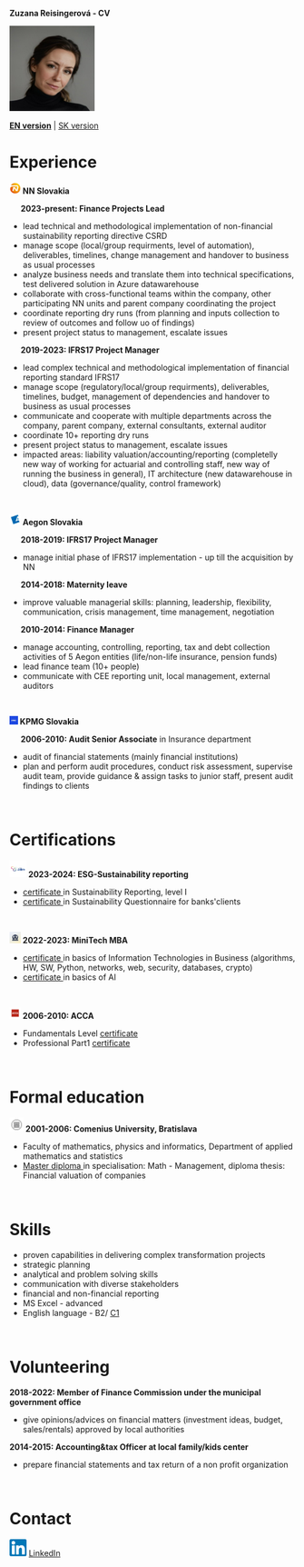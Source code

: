 **Zuzana Reisingerová - CV**

<img src="profil.jpg" width="150" height="150">

[**EN version**](README.md) | [SK version](README_SK.md) 

# Experience
**<img src="NN logo.jpeg" width="20" height="20"> NN Slovakia**

&nbsp;&nbsp;&nbsp;&nbsp; **2023-present: Finance Projects Lead** 
* lead technical and methodological implementation of non-financial sustainability reporting directive CSRD
* manage scope (local/group requirments, level of automation), deliverables, timelines, change management and handover to business as usual processes 
* analyze business needs and translate them into technical specifications, test delivered solution in Azure datawarehouse
* collaborate with cross-functional teams within the company, other participating NN units and parent company coordinating the project
* coordinate reporting dry runs (from planning and inputs collection to review of outcomes and follow uo of findings)
* present project status to management, escalate issues 

&nbsp;&nbsp;&nbsp;&nbsp; **2019-2023: IFRS17 Project Manager** 
* lead complex technical and methodological implementation of financial reporting standard IFRS17 
* manage scope (regulatory/local/group requirments), deliverables, timelines, budget, management of dependencies and handover to business as usual processes 
* communicate and cooperate with multiple departments across the company, parent company, external consultants, external auditor
* coordinate 10+ reporting dry runs
* present project status to management, escalate issues
* impacted areas: liability valuation/accounting/reporting (completelly new way of working for actuarial and controlling staff, new way of running the business in general), IT architecture (new datawarehouse in cloud), data (governance/quality, control framework) 

<br>

**<img src="Aegon logo.jpeg" width="20" height="20"> Aegon Slovakia**

&nbsp;&nbsp;&nbsp;&nbsp; **2018-2019: IFRS17 Project Manager**
* manage initial phase of IFRS17 implementation - up till the acquisition by NN  

&nbsp;&nbsp;&nbsp;&nbsp; **2014-2018: Maternity leave** 
* improve valuable managerial skills: planning, leadership, flexibility, communication, crisis management, time management, negotiation

&nbsp;&nbsp;&nbsp;&nbsp; **2010-2014: Finance Manager** 
* manage accounting, controlling, reporting, tax and debt collection activities of 5 Aegon entities (life/non-life insurance, pension funds) 
* lead finance team (10+ people) 
* communicate with CEE reporting unit, local management, external auditors

<br>

**<img src="kpmg logo.jpeg" width="15" height="15"> KPMG Slovakia**

&nbsp;&nbsp;&nbsp;&nbsp; **2006-2010: Audit Senior Associate** in Insurance department 
* audit of financial statements (mainly financial institutions) 
* plan and perform audit procedures, conduct risk assessment, supervise audit team, provide guidance & assign tasks to junior staff, present audit findings to clients

<br>

# Certifications
**<img src="kpmg institute logo.jpg" width="30" height="30"> 2023-2024: ESG-Sustainability reporting**
*  <a href="KPMG ESG certifikat.jpg"> certificate </a> in Sustainability Reporting, level I
*  <a href="KPMG ESG certifikat_ESG dotaznik.pdf"> certificate </a> in Sustainability Questionnaire for banks'clients

<br>

**<img src="MiniTech logo.jpeg" width="20" height="20"> 2022-2023: MiniTech MBA**
*  <a href="Reisingerova_MiniTechMBA_EN certificate.pdf"> certificate </a> in basics of Information Technologies in Business (algorithms, HW, SW, Python, networks, web, security, databases, crypto)
*  <a href="MiniTech_AI_certifikat.pdf"> certificate </a> in basics of AI

<br>

**<img src="ACCA logo.jpeg" width="20" height="20"> 2006-2010: ACCA** 
* Fundamentals Level <a href="Reisingerova_ACCA_Fundamentals Level.pdf">certificate </a> 
* Professional Part1 <a href="Reisingerova_ACCA_Professional Part1.pdf">certificate </a> 

<br>

# Formal education 
**<img src="UK logo.jpeg" width="25" height="25"> 2001-2006: Comenius University, Bratislava** 

* Faculty of mathematics, physics and informatics, Department of applied mathematics and statistics 
* <a href="diplom.pdf"> Master diploma </a> in specialisation: Math - Management, diploma thesis: Financial valuation of companies 

<br>

# Skills
* proven capabilities in delivering complex transformation projects 
* strategic planning 
* analytical and problem solving skills
* communication with diverse stakeholders
* financial and non-financial reporting
* MS Excel - advanced
* English language - B2/ <a href="Zuzana Reisingerová_ENG Proficiency Test Result.pdf">C1 </a> 

<br>

# Volunteering
**2018-2022: Member of Finance Commission under the municipal government office**
* give opinions/advices on financial matters (investment ideas, budget, sales/rentals) approved by local authorities 

**2014-2015: Accounting&tax Officer at local family/kids center**
* prepare financial statements and tax return of a non profit organization

<br>

# Contact
<img src="LinkedIn logo.png" width="30" height="30"> <a href="https://www.linkedin.com/in/zuzana-reisingerova-388977152/">LinkedIn</a> 
